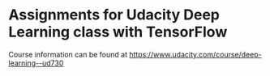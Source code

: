 Assignments for Udacity Deep Learning class with TensorFlow
===========================================================

Course information can be found at https://www.udacity.com/course/deep-learning--ud730

